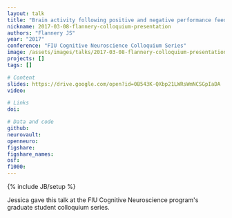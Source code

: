 ```yaml
---
layout: talk
title: "Brain activity following positive and negative performance feedback among abstinent smokers"
nickname: 2017-03-08-flannery-colloquium-presentation
authors: "Flannery JS"
year: "2017"
conference: "FIU Cognitive Neuroscience Colloquium Series"
image: /assets/images/talks/2017-03-08-flannery-colloquium-presentation.png
projects: []
tags: []

# Content
slides: https://drive.google.com/open?id=0B543K-QXbp21LWRsWmNCSGpIaDA
video:

# Links
doi:

# Data and code
github:
neurovault:
openneuro:
figshare:
figshare_names:
osf:
f1000:
---
```

{% include JB/setup %}

Jessica gave this talk at the FIU Cognitive Neuroscience program's graduate student colloquium series.
